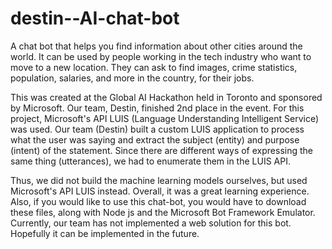 # destin--AI-chat-bot
A chat bot that helps you find information about other cities around the world. It can be used by people working in the tech industry who want to move to a new location. They can ask to find images, crime statistics, population, salaries, and more in the country, for their jobs.

This was created at the Global AI Hackathon held in Toronto and sponsored by Microsoft. Our team, Destin, finished 2nd place in the event. For this project, Microsoft's API LUIS (Language Understanding Intelligent Service) was used. Our team (Destin) built a custom LUIS application to process what the user was saying and extract the subject (entity) and purpose (intent) of the statement. Since there are different ways of expressing the same thing (utterances), we had to enumerate them in the LUIS API.

Thus, we did not build the machine learning models ourselves, but used Microsoft's API LUIS instead. Overall, it was a great learning experience. Also, if you would like to use this chat-bot, you would have to download these files, along with Node js and the Microsoft Bot 
Framework Emulator. Currently, our team has not implemented a web solution for this bot. Hopefully it can be implemented in the future.

